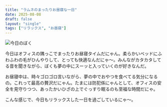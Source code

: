 ```yaml
---
title: "ラムネのまったりお昼寝な一日"
date: 2025-08-08
draft: false
layout: "single"
tags: ["リラックス", "お昼寝"]
---
```


![今日のぼく](/images/cat-2025-08-08T04-25-35.jpg)

今日はオフィスの隅っこでまったりお昼寝タイムだにゃん。柔らかいベッドにふわふわの毛がひんやりして、とっても快適なんだにゃ〜。みんながカタカタしてる音を聞きながら、ぼくも夢の中にスーッと入っていくのが好きなんだ。

お昼寝中は、時々ゴロゴロ言いながら、夢の中でおやつを食べてる気分になるの。これって最高の贅沢だにゃん。たまには防犯係にゃんとして、オフィスの安全を見守りつつ、あったかいひざの上でぐっすり眠るのも至福な時間だにゃ。

こんな感じで、今日もリラックスした一日を過ごしているにゃ〜。